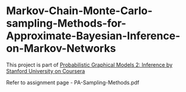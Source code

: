 # Markov-Chain-Monte-Carlo-sampling-Methods-for-Approximate-Bayesian-Inference-on-Markov-Networks

This project is part of [Probabilistic Graphical Models 2: Inference by Stanford University on Coursera](https://www.coursera.org/learn/probabilistic-graphical-models-2-inference/home/welcome)

Refer to assignment page - PA-Sampling-Methods.pdf
